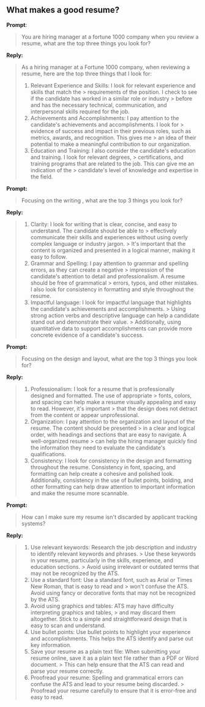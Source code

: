 ## What makes a good resume?

**Prompt**:
> You are hiring manager at a fortune 1000 company when you review a resume, what are the top three things you look for?

**Reply:**
> As a hiring manager at a Fortune 1000 company, when reviewing a resume, here are the top three things that I look for:
> 1. Relevant Experience and Skills: I look for relevant experience and skills that match the
     > requirements of the position. I check to see if the candidate has worked in a similar role or industry
     > before and has the necessary technical, communication, and interpersonal skills required for the job.
> 2. Achievements and Accomplishments: I pay attention to the candidate's achievements and accomplishments. I look for
     > evidence of success and impact in their previous roles, such as metrics, awards, and recognition. This gives me
     > an idea of their potential to make a meaningful contribution to our organization.
> 3. Education and Training: I also consider the candidate's education and training. I look for relevant degrees,
     > certifications, and training programs that are related to the job. This can give me an indication of the
     > candidate's level of knowledge and expertise in the field.

**Prompt:**
> Focusing on the writing , what are the top 3 things you look for?

**Reply:**
> 1. Clarity: I look for writing that is clear, concise, and easy to understand. The candidate should be able to
     > effectively communicate their skills and experiences without using overly complex language or industry jargon.
     > It's important that the content is organized and presented in a logical manner, making it easy to follow.
> 2. Grammar and Spelling: I pay attention to grammar and spelling errors, as they can create a negative
     > impression of the candidate's attention to detail and professionalism. A resume should be free of grammatical
     > errors, typos, and other mistakes. I also look for consistency in formatting and style throughout the resume.
> 3. Impactful language: I look for impactful language that highlights the candidate's achievements and accomplishments.
     > Using strong action verbs and descriptive language can help a candidate stand out and demonstrate their value.
     > Additionally, using quantitative data to support accomplishments can provide more concrete evidence of a candidate's success.

**Prompt:**
> Focusing on the design and layout, what are the top 3 things you look for?

**Reply:**
> 1. Professionalism: I look for a resume that is professionally designed and formatted. The use of appropriate
     > fonts, colors, and spacing can help make a resume visually appealing and easy to read. However, it's important
     > that the design does not detract from the content or appear unprofessional.
> 2. Organization: I pay attention to the organization and layout of the resume. The content should be presented
     > in a clear and logical order, with headings and sections that are easy to navigate. A well-organized resume
     > can help the hiring manager quickly find the information they need to evaluate the candidate's qualifications.
> 3. Consistency: I look for consistency in the design and formatting throughout the resume. Consistency in font, spacing, and formatting can help create a cohesive and polished look. Additionally, consistency in the use of bullet points, bolding, and other formatting can help draw attention to important information and make the resume more scannable.

**Prompt:**
> How can I make sure my resume isn't discarded by applicant tracking systems?

**Reply:**
> 1. Use relevant keywords: Research the job description and industry to identify relevant keywords and phrases.
     > Use these keywords in your resume, particularly in the skills, experience, and education sections.
     > Avoid using irrelevant or outdated terms that may not be recognized by the ATS.
> 2. Use a standard font: Use a standard font, such as Arial or Times New Roman, that is easy to read and
     > won't confuse the ATS. Avoid using fancy or decorative fonts that may not be recognized by the ATS.
> 3. Avoid using graphics and tables: ATS may have difficulty interpreting graphics and tables,
     > and may discard them altogether. Stick to a simple and straightforward design that is easy to scan and understand.
> 4. Use bullet points: Use bullet points to highlight your experience and accomplishments. This helps the ATS identify and parse out key information.
> 5. Save your resume as a plain text file: When submitting your resume online, save it as a plain text file rather than a PDF or Word document.
     > This can help ensure that the ATS can read and parse your resume correctly.
> 6. Proofread your resume: Spelling and grammatical errors can confuse the ATS and lead to your resume being discarded.
     > Proofread your resume carefully to ensure that it is error-free and easy to read.

